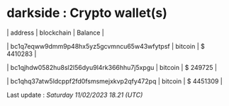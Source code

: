# darkside : Crypto wallet(s)



| address | blockchain | Balance |

| bc1q7eqww9dmm9p48hx5yz5gcvmncu65w43wfytpsf | bitcoin | $ 4410283 | 

| bc1qjhdw0582hu8sl2l56dyu9l4rk366hhu7j5xpgu | bitcoin | $ 249725 | 

| bc1qhq37atw5ldcppf2fd0fsmsmejxkvp2qfy472pq | bitcoin | $ 4451309 | 



Last update : _Saturday 11/02/2023 18.21 (UTC)_ 



